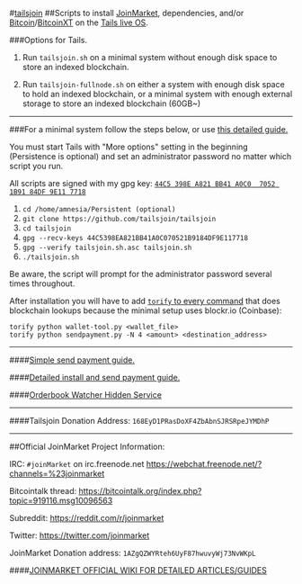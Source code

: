 #[tailsjoin](https://github.com/tailsjoin/tailsjoin/wiki)
##Scripts to install [JoinMarket](https://github.com/chris-belcher/joinmarket), dependencies, and/or  [Bitcoin](https://bitcoin.org/en/download)/[BitcoinXT](https://github.com/bitcoinxt/bitcoinxt) on the [Tails live OS](https://tails.boum.org).

###Options for Tails.

1. Run `tailsjoin.sh` on a minimal system without enough disk space to store an indexed blockchain.

2. Run `tailsjoin-fullnode.sh` on either a system with enough disk space to hold an indexed blockchain, or a minimal system with enough external storage to store an indexed blockchain (60GB~)

---

###For a minimal system follow the steps below, or use [this detailed guide.](https://github.com/tailsjoin/tailsjoin/wiki/Detailed-Minimal-Setup-Guide)

You must start Tails with "More options" setting in the beginning (Persistence is optional) and set an administrator password no matter which script you run.

All scripts are signed with my gpg key: [`44C5 398E A821 BB41 A0C0  7052 1B91 84DF 9E11 7718`](https://github.com/tailsjoin/tailsjoin/wiki/GnuPG-Key)

1. `cd /home/amnesia/Persistent (optional)`
2. `git clone https://github.com/tailsjoin/tailsjoin`
3. `cd tailsjoin`
4. `gpg --recv-keys 44C5398EA821BB41A0C070521B9184DF9E117718`
5. `gpg --verify tailsjoin.sh.asc tailsjoin.sh`
6. `./tailsjoin.sh`
    
Be aware, the script will prompt for the administrator password several times throughout.

After installation you will have to add [`torify` to every command](https://github.com/tailsjoin/tailsjoin/commit/0b42441277dfe77bccfefe6075cb688c0b603e4a) that does blockchain lookups because the minimal setup uses blockr.io (Coinbase):

    torify python wallet-tool.py <wallet_file>
    torify python sendpayment.py -N 4 <amount> <destination_address>

---

####[Simple send payment guide.](https://github.com/tailsjoin/tailsjoin/wiki/Send-Payment-Guide)

####[Detailed install and send payment guide.](https://github.com/tailsjoin/tailsjoin/wiki/Detailed-Minimal-Setup-Guide)

####[Orderbook Watcher Hidden Service](http://ruc47yiosooolrzw.onion/)

---

####Tailsjoin Donation Address: `168EyD1PRasDoXF4ZbAbnSJRSRpeJYMDhP`

---

##Official JoinMarket Project Information:

IRC: `#joinMarket` on irc.freenode.net https://webchat.freenode.net/?channels=%23joinmarket

Bitcointalk thread: https://bitcointalk.org/index.php?topic=919116.msg10096563

Subreddit: https://reddit.com/r/joinmarket

Twitter: https://twitter.com/joinmarket

JoinMarket Donation address: `1AZgQZWYRteh6UyF87hwuvyWj73NvWKpL`

####[JOINMARKET OFFICIAL WIKI FOR DETAILED ARTICLES/GUIDES](https://github.com/chris-belcher/joinmarket/wiki)
